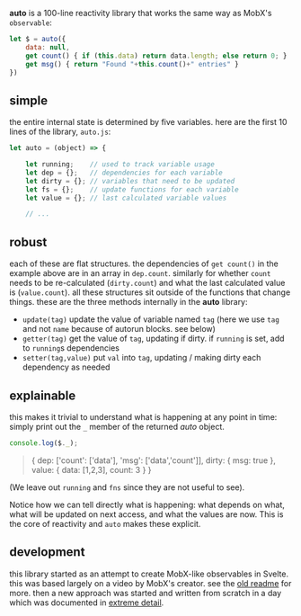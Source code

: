 **auto** is a 100-line reactivity library
that works the same way as MobX's `observable`:

```js
let $ = auto({
    data: null,
    get count() { if (this.data) return data.length; else return 0; }
    get msg() { return "Found "+this.count()+" entries" }
})
```

## simple

the entire internal state is determined by five variables.
here are the first 10 lines of the library, `auto.js`:

```js
let auto = (object) => {

    let running;    // used to track variable usage
    let dep = {};   // dependencies for each variable
    let dirty = {}; // variables that need to be updated
    let fs = {};    // update functions for each variable
    let value = {}; // last calculated variable values

    // ...
```

## robust

each of these are flat structures. the dependencies
of `get count()` in the example above are in an array
in `dep.count`. similarly for whether `count` needs
to be re-calculated (`dirty.count`) and what the
last calculated value is (`value.count`). all these
structures sit outside of the functions that change
things. these are the three methods internally in
the **auto** library:

 - `update(tag)` update the value of variable named `tag` (here we use `tag` and not `name` because of autorun blocks. see below)
 - `getter(tag)` get the value of `tag`, updating if dirty. if `running` is set, add to `running`s dependencies
 - `setter(tag,value)` put `val` into `tag`, updating / making dirty each dependency as needed


## explainable

this makes it trivial to understand what is happening
at any point in time: simply print out the `_` member
of the returned _auto_ object.

```js
console.log($._);
```

> {
>     dep: ['count': ['data'], 'msg': ['data','count']],
>     dirty: { msg: true },
>     value: { data: [1,2,3], count: 3 }
> }

(We leave out `running` and `fns` since they are not useful to see).

Notice how we can tell directly what is happening: what depends
on what, what will be updated on next access, and what the values
are now. This is the core of reactivity and `auto` makes these
explicit.

## development

this library started as an attempt to create MobX-like observables
in Svelte. this was based largely on a video by MobX's creator.
see the [old readme](docs/old-readme.md) for more. then a new
approach was started and written from scratch in a day which
was documented in [extreme detail](docs/devlog).